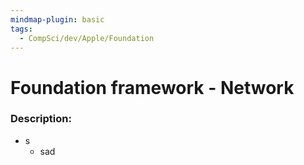 ```yaml
---
mindmap-plugin: basic
tags:
  - CompSci/dev/Apple/Foundation
---
```

# Foundation framework - Network
### Description:
- s
	- sad

